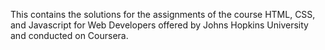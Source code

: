 This contains the solutions for the assignments of the course HTML, CSS, and Javascript for Web Developers offered by Johns Hopkins University and conducted on Coursera.

